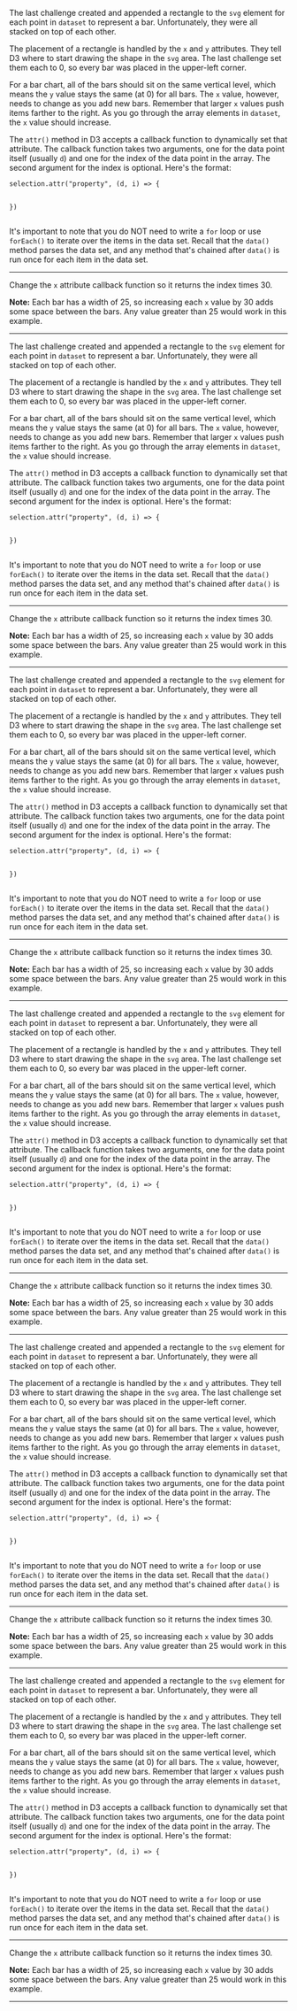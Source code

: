 <div class="challenge-instructions data-visualization-with-d3"><div><section id="description">
<p>The last challenge created and appended a rectangle to the <code>svg</code> element for each point in <code>dataset</code> to represent a bar. Unfortunately, they were all stacked on top of each other.</p>
<p>The placement of a rectangle is handled by the <code>x</code> and <code>y</code> attributes. They tell D3 where to start drawing the shape in the <code>svg</code> area. The last challenge set them each to 0, so every bar was placed in the upper-left corner.</p>
<p>For a bar chart, all of the bars should sit on the same vertical level, which means the <code>y</code> value stays the same (at 0) for all bars. The <code>x</code> value, however, needs to change as you add new bars. Remember that larger <code>x</code> values push items farther to the right. As you go through the array elements in <code>dataset</code>, the <code>x</code> value should increase.</p>
<p>The <code>attr()</code> method in D3 accepts a callback function to dynamically set that attribute. The callback function takes two arguments, one for the data point itself (usually <code>d</code>) and one for the index of the data point in the array. The second argument for the index is optional. Here's the format:</p>
<pre class="language-js" tabindex="0"><code class="language-js">selection<span class="token punctuation">.</span><span class="token function">attr</span><span class="token punctuation">(</span><span class="token string">"property"</span><span class="token punctuation">,</span> <span class="token punctuation">(</span><span class="token parameter">d<span class="token punctuation">,</span> i</span><span class="token punctuation">)</span> <span class="token operator">=&gt;</span> <span class="token punctuation">{</span>

<span class="token punctuation">}</span><span class="token punctuation">)</span>
</code></pre>
<p>It's important to note that you do NOT need to write a <code>for</code> loop or use <code>forEach()</code> to iterate over the items in the data set. Recall that the <code>data()</code> method parses the data set, and any method that's chained after <code>data()</code> is run once for each item in the data set.</p>
</section></div><hr/><div><section id="instructions">
<p>Change the <code>x</code> attribute callback function so it returns the index times 30.</p>
<p><strong>Note:</strong> Each bar has a width of 25, so increasing each <code>x</code> value by 30 adds some space between the bars. Any value greater than 25 would work in this example.</p>
</section></div><hr/></div><div class="challenge-instructions data-visualization-with-d3"><div><section id="description">
<p>The last challenge created and appended a rectangle to the <code>svg</code> element for each point in <code>dataset</code> to represent a bar. Unfortunately, they were all stacked on top of each other.</p>
<p>The placement of a rectangle is handled by the <code>x</code> and <code>y</code> attributes. They tell D3 where to start drawing the shape in the <code>svg</code> area. The last challenge set them each to 0, so every bar was placed in the upper-left corner.</p>
<p>For a bar chart, all of the bars should sit on the same vertical level, which means the <code>y</code> value stays the same (at 0) for all bars. The <code>x</code> value, however, needs to change as you add new bars. Remember that larger <code>x</code> values push items farther to the right. As you go through the array elements in <code>dataset</code>, the <code>x</code> value should increase.</p>
<p>The <code>attr()</code> method in D3 accepts a callback function to dynamically set that attribute. The callback function takes two arguments, one for the data point itself (usually <code>d</code>) and one for the index of the data point in the array. The second argument for the index is optional. Here's the format:</p>
<pre class="language-js" tabindex="0"><code class="language-js">selection<span class="token punctuation">.</span><span class="token function">attr</span><span class="token punctuation">(</span><span class="token string">"property"</span><span class="token punctuation">,</span> <span class="token punctuation">(</span><span class="token parameter">d<span class="token punctuation">,</span> i</span><span class="token punctuation">)</span> <span class="token operator">=&gt;</span> <span class="token punctuation">{</span>

<span class="token punctuation">}</span><span class="token punctuation">)</span>
</code></pre>
<p>It's important to note that you do NOT need to write a <code>for</code> loop or use <code>forEach()</code> to iterate over the items in the data set. Recall that the <code>data()</code> method parses the data set, and any method that's chained after <code>data()</code> is run once for each item in the data set.</p>
</section></div><hr/><div><section id="instructions">
<p>Change the <code>x</code> attribute callback function so it returns the index times 30.</p>
<p><strong>Note:</strong> Each bar has a width of 25, so increasing each <code>x</code> value by 30 adds some space between the bars. Any value greater than 25 would work in this example.</p>
</section></div><hr/></div><div class="challenge-instructions data-visualization-with-d3"><div><section id="description">
<p>The last challenge created and appended a rectangle to the <code>svg</code> element for each point in <code>dataset</code> to represent a bar. Unfortunately, they were all stacked on top of each other.</p>
<p>The placement of a rectangle is handled by the <code>x</code> and <code>y</code> attributes. They tell D3 where to start drawing the shape in the <code>svg</code> area. The last challenge set them each to 0, so every bar was placed in the upper-left corner.</p>
<p>For a bar chart, all of the bars should sit on the same vertical level, which means the <code>y</code> value stays the same (at 0) for all bars. The <code>x</code> value, however, needs to change as you add new bars. Remember that larger <code>x</code> values push items farther to the right. As you go through the array elements in <code>dataset</code>, the <code>x</code> value should increase.</p>
<p>The <code>attr()</code> method in D3 accepts a callback function to dynamically set that attribute. The callback function takes two arguments, one for the data point itself (usually <code>d</code>) and one for the index of the data point in the array. The second argument for the index is optional. Here's the format:</p>
<pre class="language-js" tabindex="0"><code class="language-js">selection<span class="token punctuation">.</span><span class="token function">attr</span><span class="token punctuation">(</span><span class="token string">"property"</span><span class="token punctuation">,</span> <span class="token punctuation">(</span><span class="token parameter">d<span class="token punctuation">,</span> i</span><span class="token punctuation">)</span> <span class="token operator">=&gt;</span> <span class="token punctuation">{</span>

<span class="token punctuation">}</span><span class="token punctuation">)</span>
</code></pre>
<p>It's important to note that you do NOT need to write a <code>for</code> loop or use <code>forEach()</code> to iterate over the items in the data set. Recall that the <code>data()</code> method parses the data set, and any method that's chained after <code>data()</code> is run once for each item in the data set.</p>
</section></div><hr/><div><section id="instructions">
<p>Change the <code>x</code> attribute callback function so it returns the index times 30.</p>
<p><strong>Note:</strong> Each bar has a width of 25, so increasing each <code>x</code> value by 30 adds some space between the bars. Any value greater than 25 would work in this example.</p>
</section></div><hr/></div><div class="challenge-instructions data-visualization-with-d3"><div><section id="description">
<p>The last challenge created and appended a rectangle to the <code>svg</code> element for each point in <code>dataset</code> to represent a bar. Unfortunately, they were all stacked on top of each other.</p>
<p>The placement of a rectangle is handled by the <code>x</code> and <code>y</code> attributes. They tell D3 where to start drawing the shape in the <code>svg</code> area. The last challenge set them each to 0, so every bar was placed in the upper-left corner.</p>
<p>For a bar chart, all of the bars should sit on the same vertical level, which means the <code>y</code> value stays the same (at 0) for all bars. The <code>x</code> value, however, needs to change as you add new bars. Remember that larger <code>x</code> values push items farther to the right. As you go through the array elements in <code>dataset</code>, the <code>x</code> value should increase.</p>
<p>The <code>attr()</code> method in D3 accepts a callback function to dynamically set that attribute. The callback function takes two arguments, one for the data point itself (usually <code>d</code>) and one for the index of the data point in the array. The second argument for the index is optional. Here's the format:</p>
<pre class="language-js" tabindex="0"><code class="language-js">selection<span class="token punctuation">.</span><span class="token function">attr</span><span class="token punctuation">(</span><span class="token string">"property"</span><span class="token punctuation">,</span> <span class="token punctuation">(</span><span class="token parameter">d<span class="token punctuation">,</span> i</span><span class="token punctuation">)</span> <span class="token operator">=&gt;</span> <span class="token punctuation">{</span>

<span class="token punctuation">}</span><span class="token punctuation">)</span>
</code></pre>
<p>It's important to note that you do NOT need to write a <code>for</code> loop or use <code>forEach()</code> to iterate over the items in the data set. Recall that the <code>data()</code> method parses the data set, and any method that's chained after <code>data()</code> is run once for each item in the data set.</p>
</section></div><hr/><div><section id="instructions">
<p>Change the <code>x</code> attribute callback function so it returns the index times 30.</p>
<p><strong>Note:</strong> Each bar has a width of 25, so increasing each <code>x</code> value by 30 adds some space between the bars. Any value greater than 25 would work in this example.</p>
</section></div><hr/></div><div class="challenge-instructions data-visualization-with-d3"><div><section id="description">
<p>The last challenge created and appended a rectangle to the <code>svg</code> element for each point in <code>dataset</code> to represent a bar. Unfortunately, they were all stacked on top of each other.</p>
<p>The placement of a rectangle is handled by the <code>x</code> and <code>y</code> attributes. They tell D3 where to start drawing the shape in the <code>svg</code> area. The last challenge set them each to 0, so every bar was placed in the upper-left corner.</p>
<p>For a bar chart, all of the bars should sit on the same vertical level, which means the <code>y</code> value stays the same (at 0) for all bars. The <code>x</code> value, however, needs to change as you add new bars. Remember that larger <code>x</code> values push items farther to the right. As you go through the array elements in <code>dataset</code>, the <code>x</code> value should increase.</p>
<p>The <code>attr()</code> method in D3 accepts a callback function to dynamically set that attribute. The callback function takes two arguments, one for the data point itself (usually <code>d</code>) and one for the index of the data point in the array. The second argument for the index is optional. Here's the format:</p>
<pre class="language-js" tabindex="0"><code class="language-js">selection<span class="token punctuation">.</span><span class="token function">attr</span><span class="token punctuation">(</span><span class="token string">"property"</span><span class="token punctuation">,</span> <span class="token punctuation">(</span><span class="token parameter">d<span class="token punctuation">,</span> i</span><span class="token punctuation">)</span> <span class="token operator">=&gt;</span> <span class="token punctuation">{</span>

<span class="token punctuation">}</span><span class="token punctuation">)</span>
</code></pre>
<p>It's important to note that you do NOT need to write a <code>for</code> loop or use <code>forEach()</code> to iterate over the items in the data set. Recall that the <code>data()</code> method parses the data set, and any method that's chained after <code>data()</code> is run once for each item in the data set.</p>
</section></div><hr/><div><section id="instructions">
<p>Change the <code>x</code> attribute callback function so it returns the index times 30.</p>
<p><strong>Note:</strong> Each bar has a width of 25, so increasing each <code>x</code> value by 30 adds some space between the bars. Any value greater than 25 would work in this example.</p>
</section></div><hr/></div><div class="challenge-instructions data-visualization-with-d3"><div><section id="description">
<p>The last challenge created and appended a rectangle to the <code>svg</code> element for each point in <code>dataset</code> to represent a bar. Unfortunately, they were all stacked on top of each other.</p>
<p>The placement of a rectangle is handled by the <code>x</code> and <code>y</code> attributes. They tell D3 where to start drawing the shape in the <code>svg</code> area. The last challenge set them each to 0, so every bar was placed in the upper-left corner.</p>
<p>For a bar chart, all of the bars should sit on the same vertical level, which means the <code>y</code> value stays the same (at 0) for all bars. The <code>x</code> value, however, needs to change as you add new bars. Remember that larger <code>x</code> values push items farther to the right. As you go through the array elements in <code>dataset</code>, the <code>x</code> value should increase.</p>
<p>The <code>attr()</code> method in D3 accepts a callback function to dynamically set that attribute. The callback function takes two arguments, one for the data point itself (usually <code>d</code>) and one for the index of the data point in the array. The second argument for the index is optional. Here's the format:</p>
<pre class="language-js" tabindex="0"><code class="language-js">selection<span class="token punctuation">.</span><span class="token function">attr</span><span class="token punctuation">(</span><span class="token string">"property"</span><span class="token punctuation">,</span> <span class="token punctuation">(</span><span class="token parameter">d<span class="token punctuation">,</span> i</span><span class="token punctuation">)</span> <span class="token operator">=&gt;</span> <span class="token punctuation">{</span>

<span class="token punctuation">}</span><span class="token punctuation">)</span>
</code></pre>
<p>It's important to note that you do NOT need to write a <code>for</code> loop or use <code>forEach()</code> to iterate over the items in the data set. Recall that the <code>data()</code> method parses the data set, and any method that's chained after <code>data()</code> is run once for each item in the data set.</p>
</section></div><hr/><div><section id="instructions">
<p>Change the <code>x</code> attribute callback function so it returns the index times 30.</p>
<p><strong>Note:</strong> Each bar has a width of 25, so increasing each <code>x</code> value by 30 adds some space between the bars. Any value greater than 25 would work in this example.</p>
</section></div><hr/></div>